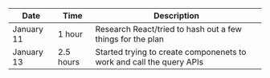 | Date       | Time      | Description                                                          |
| ---------- | --------- | -------------------------------------------------------------------- |
| January 11 | 1 hour    | Research React/tried to hash out a few things for the plan           |
| January 13 | 2.5 hours | Started trying to create componenets to work and call the query APIs |
